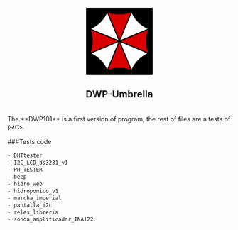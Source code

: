 
<p align="center">
<img src="https://github.com/dlabs-co/DWP-Umbrella/blob/master/media/umbrella2.png" width="150">
</p>

<p><H2 align="center">
DWP-Umbrella
</H2></p>
<br>
The **DWP101** is a first version of program, the rest of files are a tests of parts.
<br><br>
###Tests code

    - DHTtester
    - I2C_LCD_ds3231_v1
    - PH_TESTER
    - beep
    - hidro_web
    - hidroponico_v1
    - marcha_imperial
    - pantalla_i2c
    - reles_libreria
    - sonda_amplificador_INA122
